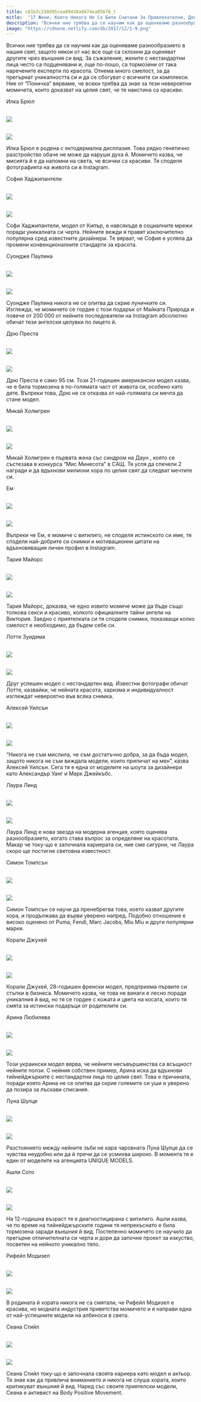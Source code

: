 ```yaml
---
title: c81b3c248d95cea89438a9474ea056f8_t
mitle:  "17 Жени, Които Никога Не Са Били Считани За Привлекателни, Доказаха На Всички Точно Обратното!"
description: "Всички ние трябва да се научим как да оценяваме разнообразието в нашия свят, защото някои от нас все още са склонни да оценяват другите чрез външния си вид. За съжал�"
image: "https://cdnone.netlify.com/db/2017/12/1-9.png"
---
```


 <p>Всички ние трябва да се научим как да оценяваме разнообразието в нашия свят, защото някои от нас все още са склонни да оценяват другите чрез външния си вид. За съжаление, жените с нестандартни лица често са подценявани и, още по-лошо, са тормозени от така наречените експерти по красота. Отнема много смелост, за да прегърнат уникалността си и да се сбогуват с всичките си комплекси. Ние от “Поничка” вярваме, че всеки трябва да знае за тези невероятни момичета, които доказват на целия свят, че те наистина са красиви.</p>      <p>Илка Брюл</p> <p> <br/><img src="https://cdnone.netlify.com/db/2017/12/1-9.png"/></p> <p> <br/><img src="https://cdnone.netlify.com/db/2017/12/2-9.png"/></p>      <p>Илка Брюл е родена с ектодермална дисплазия. Това рядко генетично разстройство обаче не може да наруши духа й. Момичето казва, че мисията й е да напомни на света, че всички са красиви. Тя споделя фотографията на живота си в Instagram.</p> <p>София Хаджипантели</p> <p> <br/><img src="https://cdnone.netlify.com/db/2017/12/3-9.png"/></p> <p> <br/><img src="https://cdnone.netlify.com/db/2017/12/4-10.png"/></p>      <p>Софи Хаджипантели, модел от Кипър, е навсякъде в социалните мрежи поради уникалната си черта. Нейните вежди я правят изключително популярна сред известните дизайнери. Те вярват, че София е успяла да промени конвенционалните стандарти за красота.</p> <p>Суондже Паулина</p> <p> <br/><img src="https://cdnone.netlify.com/db/2017/12/5-10.png"/></p> <p> <br/><img src="https://cdnone.netlify.com/db/2017/12/6-8.png"/></p> <p>Суондже Паулина никога не се опитва да скрие луничките си. Изглежда, че момичето се гордее с този подарък от Майката Природа и повече от 200 000 от нейните последователи на Instagram абсолютно обичат тези ангелски целувки по лицето й.</p> <p>Дрю Преста</p>      <p> <br/><img src="https://cdnone.netlify.com/db/2017/12/7-11.png"/></p> <p> <br/><img src="https://cdnone.netlify.com/db/2017/12/8-8.png"/></p> <p>Дрю Преста е само 95 см. Този 21-годишен американски модел казва, че е била тормозена в по-голямата част от живота си, особено като дете. Въпреки това, Дрю не се отказва от най-голямата си мечта да стане модел.</p> <p>Микай Холмгрен</p>      <p> <br/><img src="https://cdnone.netlify.com/db/2017/12/9-9.png"/></p> <p> <br/><img src="https://cdnone.netlify.com/db/2017/12/10-8.png"/></p> <p>Микай Холмгрен е първата жена със синдром на Даун , която се състезава в конкурса “Мис Минесота” в САЩ. Тя успя да спечели 2 награди и да вдъхнови милиони хора по целия свят да следват мечтите си.</p> <p>Ем</p> <p> <br/><img src="https://cdnone.netlify.com/db/2017/12/11-10.png"/></p> <p> <br/><img src="https://cdnone.netlify.com/db/2017/12/12-9.png"/></p> <p>Въпреки че Ем, е момиче с витилиго, не споделя истинското си име, тя споделя най-добрите си снимки и мотивационни цитати на вдъхновяващия личен профил в Instagram.</p> <p>Тария Майорс</p> <p> <br/><img src="https://cdnone.netlify.com/db/2017/12/13-9.png"/></p> <p> <br/><img src="https://cdnone.netlify.com/db/2017/12/14-7.png"/></p> <p>Тария Майорс, доказва, че едно извито момиче може да бъде също толкова секси и красиво, колкото официалните тайни ангели на Виктория. Заедно с приятелката си тя споделя снимки, показващи колко смелост е необходимо, да бъдем себе си.</p> <p>Лотте Зуидема</p> <p> <br/><img src="https://cdnone.netlify.com/db/2017/12/16-9.png"/></p> <p> <br/><img src="https://cdnone.netlify.com/db/2017/12/17-5.png"/></p> <p>Друг успешен модел с нестандартен вид. Известни фотографи обичат Лотте, казвайки, че нейната красота, харизма и индивидуалност изглеждат невероятно във всяка снимка.</p> <p>Алексей Уилсън</p> <p> <br/><img src="https://cdnone.netlify.com/db/2017/12/19-7.png"/></p> <p> <br/><img src="https://cdnone.netlify.com/db/2017/12/20-6.png"/></p> <p>“Никога не съм мислила, че съм достатъчно добра, за да бъда модел, защото никога не съм виждала модели, които приличат на мен”, казва Алексей Уилсън. Сега тя е една от моделите на шоута за дизайнери като Александър Уанг и Марк Джейкъбс.</p> <p>Лаура Линд</p> <p> <br/><img src="https://cdnone.netlify.com/db/2017/12/21-7.png"/></p> <p> <br/><img src="https://cdnone.netlify.com/db/2017/12/22-5.png"/></p> <p>Лаура Линд е нова звезда на модерна агенция, която оценява разнообразието, когато става въпрос за определяне на красотата. Макар че току-що е започнала кариерата си, ние сме сигурни, че Лаура скоро ще постигне световна известност.</p> <p>Симон Томпсън</p> <p> <br/><img src="https://cdnone.netlify.com/db/2017/12/23-5.png"/></p> <p> <br/><img src="https://cdnone.netlify.com/db/2017/12/24-3.png"/></p> <p>Симон Томпсън се научи да пренебрегва това, което казват другите хора, и продължава да върви уверено напред. Подобно отношение е високо оценено от Puma, Fendi, Marc Jacobs, Miu Miu и други популярни марки.</p> <p>Корали Джухей</p> <p> <br/><img src="https://cdnone.netlify.com/db/2017/12/25-3.png"/></p> <p> <br/><img src="https://cdnone.netlify.com/db/2017/12/26-4.png"/></p> <p>Корали Джухей, 28-годишен френски модел, предприема първите си стъпки в бизнеса. Момичето казва, че това не винаги е лесно поради уникалния й вид, но тя се гордее с кожата и цвета на косата, които тя смята за истински подаръци от родителите си.</p> <p>Арина Любилева</p> <p> <br/><img src="https://cdnone.netlify.com/db/2017/12/27-3.png"/></p> <p> <br/><img src="https://cdnone.netlify.com/db/2017/12/28-3.png"/></p> <p>Този украински модел вярва, че нейните несъвършенства са всъщност нейните ползи. С нейния собствен пример, Арина иска да вдъхнови тийнейджърките с нестандартни лица по целия свят. Това е причината, поради която Арина не се опитва да скрие големите си уши и уверено да позира за лъскави списания.</p> <p>Луна Шулце</p> <p> <br/><img src="https://cdnone.netlify.com/db/2017/12/29-2.png"/></p> <p> <br/><img src="https://cdnone.netlify.com/db/2017/12/30-1.png"/></p> <p>Разстоянието между нейните зъби не кара чаровната Луна Шулце да се чувства неудобно или да й пречи да се усмихва широко. В момента тя е един от моделите на агенцията UNIQUE MODELS.</p> <p>Ашли Сото</p> <p> <br/><img src="https://cdnone.netlify.com/db/2017/12/31-1.png"/></p> <p> <br/><img src="https://cdnone.netlify.com/db/2017/12/32-1.png"/></p> <p>На 12-годишна възраст тя е диагностицирана с витилиго. Ашли казва, че по време на тийнейджърските години тя непрекъснато е била тормозена заради външния й вид. Постепенно момичето се научило да прегърне отличителната си черта и дори да започне проект за изкуство, посветен на нейното уникално тяло.</p> <p>Рифейл Модизел</p> <p> <br/><img src="https://cdnone.netlify.com/db/2017/12/33.png"/></p> <p> <br/><img src="https://cdnone.netlify.com/db/2017/12/34.png"/></p> <p>В родината й хората никога не са смятали, че Рифейл Модизел е красива, но модната индустрия приветства момичето и я направи една от най-успешните модели на албиноси в света.</p> <p>Сеана Стийл</p> <p> <br/><img src="https://cdnone.netlify.com/db/2017/12/35.png"/></p> <p> <br/><img src="https://cdnone.netlify.com/db/2017/12/36.png"/></p> <p>Сеана Стийл току-що е започнала своята кариера като модел и актьор. Тя знае как да привлича вниманието и никога не слуша хората, които критикуват външния й вид. Наред със своите приятелски модели, Сеана е активист на Body Positive Movement.</p>       